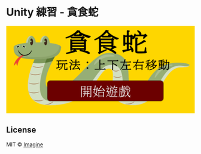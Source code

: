 #  Unity 練習 - 貪食蛇

<a href="https://imagine-unity-snake.pages.dev" title="Unity Snake React">
    <img src="https://github.com/imagine10255/unity-snake-react/blob/58c849623d032a4af9a148b3c08c9a3d96cba10e/preview.png" alt="Unity Snake React"/>
</a>


## License

MIT © [Imagine](https://github.com/imagine10255)

